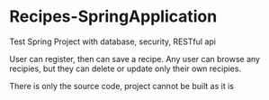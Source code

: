 # Recipes-SpringApplication
Test Spring Project with database, security, RESTful api

User can register, then can save a recipe. Any user can browse any recipies, but they can delete or update only their own recipies.

There is only the source code, project cannot be built as it is
